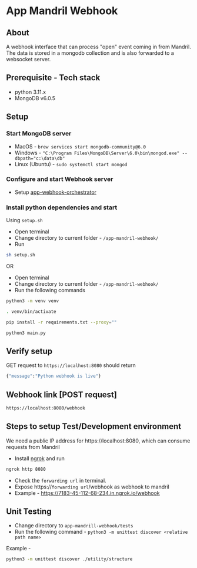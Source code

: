# App Mandril Webhook

## About
A webhook interface that can process "open" event coming in from Mandril. The data is stored in a mongodb collection and is also forwarded to a websocket server.


## Prerequisite - Tech stack
- python 3.11.x
- MongoDB v6.0.5


## Setup

### Start MongoDB server
- MacOS - `brew services start mongodb-community@6.0`
- Windows - `"C:\Program Files\MongoDB\Server\6.0\bin\mongod.exe" --dbpath="c:\data\db"`
- Linux (Ubuntu) - `sudo systemctl start mongod`

### Configure and start Webhook server
- Setup [app-webhook-orchestrator](../app-webhook-orchestrator/readme.md#setup)

### Install python dependencies and start
Using `setup.sh`

- Open terminal
- Change directory to current folder - `/app-mandril-webhook/`
- Run 
```bash 
sh setup.sh
```

OR

- Open terminal
- Change directory to current folder - `/app-mandril-webhook/`
- Run the following commands

```bash
python3 -m venv venv

. venv/bin/activate

pip install -r requirements.txt --proxy=""

python3 main.py
```

## Verify setup

GET request to `https://localhost:8080` should return 
```bash 
{"message":"Python webhook is live"}
```

## Webhook link [POST request]
```bash 
https://localhost:8080/webhook

```

## Steps to setup Test/Development environment

We need a public IP address for https://localhost:8080, which can consume requests from Mandril
- Install [ngrok](https://ngrok.com) and run

```bash
ngrok http 8080
```
- Check the `forwarding url` in terminal.
- Expose https://`forwarding url`/webhook as webhook to mandril
- Example  - https://7183-45-112-68-234.in.ngrok.io/webhook


## Unit Testing
- Change directory to `app-mandrill-webhook/tests`
- Run the following command - `python3 -m unittest discover <relative path name>`

Example - 
```bash 
python3 -m unittest discover ./utility/structure
```


